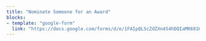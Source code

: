 ```yaml
---
title: "Nominate Someone for an Award"
blocks:
- template: "google-form"
  link: "https://docs.google.com/forms/d/e/1FAIpQLScZdZXn4S4hDQIaMR691HvypeTMD6xEFx1c3Te7ef20alhb3Q/viewform?embedded=true"
---
```

